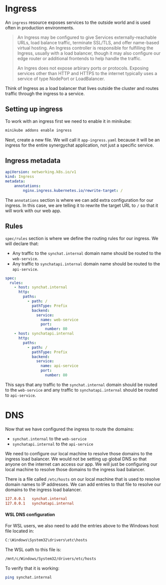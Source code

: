 # Ingress

An `ingress` resource exposes services to the outside world and is used often in
production environments.

> An Ingress may be configured to give Services externally-reachable URLs, load
> balance traffic, terminate SSL/TLS, and offer name-based virtual hosting. An
> Ingress controller is responsible for fulfilling the Ingress, usually with a
> load balancer, though it may also configure our edge router or additional
> frontends to help handle the traffic.
>
> An Ingres does not expose arbirary ports or protocols. Exposing services other
> than HTTP and HTTPS to the internet typically uses a service of type NodePort
> or LoadBalancer.

Think of Ingress as a load balancer that lives outside the cluster and routes
traffic through the ingress to a service.

## Setting up ingress

To work with an ingress first we need to enable it in minikube:

```bash
minikube addons enable ingress
```

Next, create a new file. We will call it `app-ingress.yaml` because it will be
an ingress for the entire synergychat application, not just a specific service.

## Ingress metadata

```yaml
apiVersion: networking.k8s.io/v1
kind: Ingress
metadata:
    annotations:
        nginx.ingress.kubernetes.io/rewrite-target: /
```

The `annotations` section is where we can add extra configuration for our
ingress. In this case, we are telling it to rewrite the target URL to `/` so
that it will work with our web app.


## Rules

`spec/rules` section is where we define the routing rules for our ingress. We 
will declare that:
- Any traffic to the `synchat.internal` domain name should be routed to the
  `web-service`.
- Any traffic to `synchatapi.internal` domain name should be routed to the
  `api-service`.

```yaml
spec:
  rules:
    - host: synchat.internal
      http:
        paths:
          - path: /
            pathType: Prefix
            backend:
              service:
                name: web-service
                port:
                  number: 80
    - host: synchatapi.internal
      http:
        paths:
          - path: /
            pathType: Prefix
            backend:
              service:
                name: api-service
                port:
                  number: 80
```

This says that any traffic to the `synchat.internal` domain should be routed to
the `web-service` and any traffic to `synchatapi.internal` should be routed to
`api-service`.

# DNS
Now that we have configured the ingress to route the domains:
- `synchat.internal` to the `web-service`
- `synchatapi.internal` to the `api-service`

We need to configure our local machine to resolve those domains to the ingress
load balancer. We would not be setting up global DNS so that anyone on the
internet can access our app. We will just be configuring our local machine to
resolve those domains to the ingress load balancer.

There is a file called `/etc/hosts` on our local machine that is used to resolve
domain names to IP addresses. We can add entries to that file to resolve our
domains to the ingress load balancer.

```conf
127.0.0.1   synchat.internal
127.0.0.1   synchatapi.internal
```

#### WSL DNS configuration

For WSL users, we also need to add the entries above to the Windows host file
located in:

```bash
C:\Windows\System32\drivers\etc\hosts
```

The WSL oath to this file is:

```bash
/mnt/c/Windows/System32/drivers/etc/hosts
```

To verify that it is working:

```bash
ping synchat.internal
```
